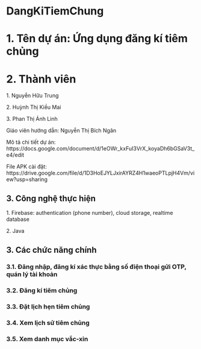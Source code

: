 # DangKiTiemChung
# 1. Tên dự án: Ứng dụng đăng kí tiêm chủng
# 2. Thành viên 
<p> 1. Nguyễn Hữu Trung</p>
<p> 2. Huỳnh Thị Kiều Mai</p>
<p> 3. Phan Thị Ánh Linh</p>
<p> Giáo viên hướng dẫn: Nguyễn Thị Bích Ngân</p>
<p>Mô tả chi tiết dự án: https://docs.google.com/document/d/1eOWr_kxFuI3VrX_koyaDh6bGSaV3t_e4/edit  </p>
<p>File APK cài đặt:  https://drive.google.com/file/d/1D3HoEJYLJxirAYRZ4H1waeoPTLpjH4Vm/view?usp=sharing  </p>
<h2>3. Công nghệ thực hiện</h2>
<p> 1. Firebase: authentication (phone number), cloud storage, realtime database</p>
<p> 2. Java</p>
<h2>3. Các chức năng chính </h2>
<h3>3.1. Đăng nhập, đăng kí xác thực bằng số điện thoại gửi OTP, quán lý tài khoản </h3>
<h3>3.2. Đăng kí tiêm chủng </h3>
<h3>3.3. Đặt lịch hẹn tiêm chủng </h3>
<h3>3.4. Xem lịch sử tiêm chủng</h3>
<h3>3.5. Xem danh mục vắc-xin </h3>





